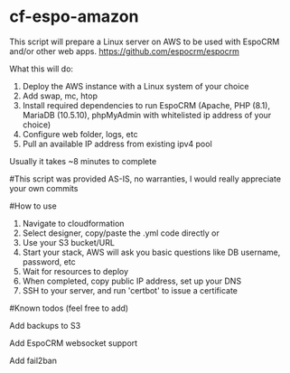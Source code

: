 # cf-espo-amazon

This script will prepare a Linux server on AWS to be used with EspoCRM and/or other web apps.
https://github.com/espocrm/espocrm

What this will do:
1. Deploy the AWS instance with a Linux system of your choice
2. Add swap, mc, htop
3. Install required dependencies to run EspoCRM (Apache, PHP (8.1), MariaDB (10.5.10), phpMyAdmin with whitelisted ip address of your choice)
4. Configure web folder, logs, etc
5. Pull an available IP address from existing ipv4 pool

Usually it takes ~8 minutes to complete

#This script was provided AS-IS, no warranties, I would really appreciate your own commits



#How to use
1. Navigate to cloudformation
2. Select designer, copy/paste the .yml code directly
or
2. Use your S3 bucket/URL
3. Start your stack, AWS will ask you basic questions like DB username, password, etc
4. Wait for resources to deploy
5. When completed, copy public IP address, set up your DNS
6. SSH to your server, and run 'certbot' to issue a certificate

#Known todos (feel free to add)

Add backups to S3

Add EspoCRM websocket support

Add fail2ban
